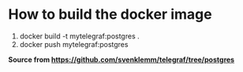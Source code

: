 # How to build the docker image

 1. docker build -t mytelegraf:postgres .
 2. docker push mytelegraf:postgres

**Source from https://github.com/svenklemm/telegraf/tree/postgres**
